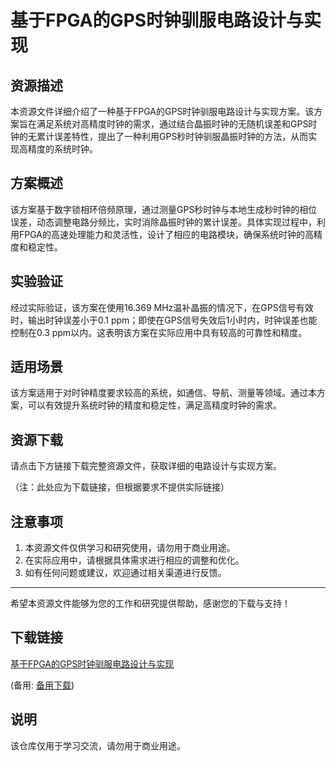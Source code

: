 # 基于FPGA的GPS时钟驯服电路设计与实现

## 资源描述

本资源文件详细介绍了一种基于FPGA的GPS时钟驯服电路设计与实现方案。该方案旨在满足系统对高精度时钟的需求，通过结合晶振时钟的无随机误差和GPS时钟的无累计误差特性，提出了一种利用GPS秒时钟驯服晶振时钟的方法，从而实现高精度的系统时钟。

## 方案概述

该方案基于数字锁相环倍频原理，通过测量GPS秒时钟与本地生成秒时钟的相位误差，动态调整电路分频比，实时消除晶振时钟的累计误差。具体实现过程中，利用FPGA的高速处理能力和灵活性，设计了相应的电路模块，确保系统时钟的高精度和稳定性。

## 实验验证

经过实际验证，该方案在使用16.369 MHz温补晶振的情况下，在GPS信号有效时，输出时钟误差小于0.1 ppm；即使在GPS信号失效后1小时内，时钟误差也能控制在0.3 ppm以内。这表明该方案在实际应用中具有较高的可靠性和精度。

## 适用场景

该方案适用于对时钟精度要求较高的系统，如通信、导航、测量等领域。通过本方案，可以有效提升系统时钟的精度和稳定性，满足高精度时钟的需求。

## 资源下载

请点击下方链接下载完整资源文件，获取详细的电路设计与实现方案。

（注：此处应为下载链接，但根据要求不提供实际链接）

## 注意事项

1. 本资源文件仅供学习和研究使用，请勿用于商业用途。
2. 在实际应用中，请根据具体需求进行相应的调整和优化。
3. 如有任何问题或建议，欢迎通过相关渠道进行反馈。

---

希望本资源文件能够为您的工作和研究提供帮助，感谢您的下载与支持！

## 下载链接
[基于FPGA的GPS时钟驯服电路设计与实现](https://pan.quark.cn/s/8cf803322575) 

(备用: [备用下载](https://pan.baidu.com/s/1zrnFWpwes5zJrCejqqfCzA?pwd=1234))

## 说明

该仓库仅用于学习交流，请勿用于商业用途。

